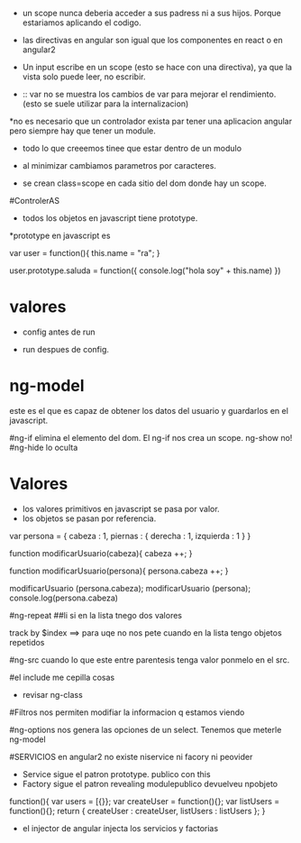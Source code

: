 * un scope nunca deberia acceder a sus padress ni a sus hijos. Porque estariamos aplicando el codigo.

* las directivas en angular son igual que los componentes en react o en angular2

* Un input escribe en un scope (esto se hace con una directiva), ya que la vista solo puede leer, no escribir.

* :: var  no se muestra los cambios de var para mejorar el rendimiento. (esto se suele utilizar para la internalizacion)


*no es necesario que un controlador exista par tener una aplicacion angular pero siempre hay que tener un module.

* todo lo que creeemos tinee que estar dentro de un modulo

* al minimizar cambiamos parametros por caracteres.


* se crean class=scope en cada sitio del dom donde hay un scope.


 #ControlerAS

* todos los objetos en javascript tiene prototype.

*prototype en javascript es

var user = function(){
  this.name = "ra";
}

user.prototype.saluda = function({
  console.log("hola soy" + this.name)
})


# valores
* config antes de run

* run despues de config.


# ng-model
este es el que es capaz de obtener los datos del usuario y guardarlos en el javascript.




#ng-if
elimina el elemento del dom. El ng-if nos crea un scope. ng-show no!
#ng-hide
lo oculta



# Valores

* los valores primitivos en javascript se pasa por valor.
* los objetos se pasan por referencia.



var persona = {
  cabeza : 1,
  piernas : {
    derecha : 1,
    izquierda : 1
  }
}

function modificarUsuario(cabeza){
  cabeza ++;
}

function modificarUsuario(persona){
  persona.cabeza ++;
}

modificarUsuario (persona.cabeza);
modificarUsuario (persona);
console.log(persona.cabeza)


#ng-repeat
##li
si en la lista tnego dos valores

track by $index ==> para uqe no nos pete cuando en la lista tengo objetos repetidos


#ng-src
cuando lo que este entre parentesis tenga valor ponmelo en el src.


#el include me cepilla cosas


* revisar ng-class

#Filtros
nos permiten modifiar la informacion q estamos viendo


#ng-options
nos genera las opciones de un select. Tenemos que meterle ng-model




#SERVICIOS
en angular2 no existe niservice ni facory ni peovider

 * Service sigue el patron prototype. publico con this
 * Factory sigue el patron revealing modulepublico devuelveu npobjeto

function(){
  var users = [{}};
  var createUser = function(){};
  var listUsers = function(){};
  return {
    createUser : createUser,
    listUsers : listUsers
  };
}

* el injector de angular injecta los servicios y factorias
